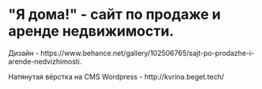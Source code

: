 # "Я дома!" - сайт по продаже и аренде недвижимости.
<p>Дизайн - https://www.behance.net/gallery/102506765/sajt-po-prodazhe-i-arende-nedvizhimosti.</p>

<p>Натянутая вёрстка на CMS Wordpress - http://kvrina.beget.tech/</p>

